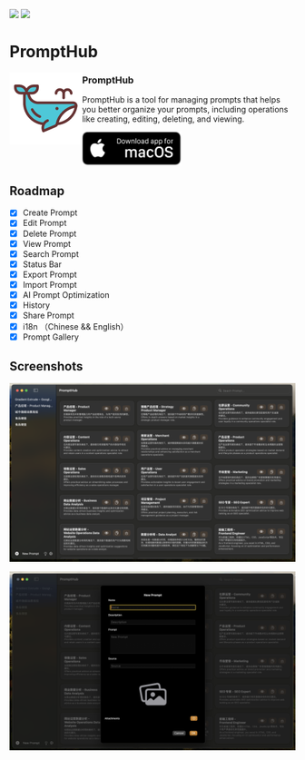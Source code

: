 
![](https://img.shields.io/badge/UI-SwiftUI-green) ![](https://img.shields.io/badge/License-MIT-orange)

# PromptHub

<img alt="AppIcon" src="https://github.com/LeetaoGoooo/PromptHub/blob/main/prompthub/Assets.xcassets/AppIcon.appiconset/%E9%B2%B8%E9%B1%BC%20(3).png?raw=true" width="128px" align="left"/>

<div>
<h3>PromptHub</h3>
<p>
PromptHub is a tool for managing prompts that helps you better organize your prompts, including operations like creating, editing, deleting, and viewing.</p>
<a href="https://apps.apple.com/app/promptbox/id6742745674">
<img src="screens/macos_badge_noborder.png" width="175" alt="Download for macOS"/></a>
</div>



## Roadmap

- [x] Create Prompt
- [x] Edit Prompt
- [x] Delete Prompt
- [x] View Prompt
- [x] Search Prompt
- [x] Status Bar
- [x] Export Prompt
- [x] Import Prompt
- [x] AI Prompt Optimization
- [x] History
- [x] Share Prompt
- [x] i18n （Chinese && English）
- [x] Prompt Gallery 

## Screenshots

![PromptHub](./screens/home_page.png)

![PromptHub](./screens/add_prompt_dialog.png)
